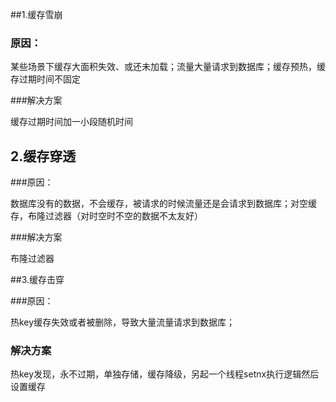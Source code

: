 ##1.缓存雪崩 

### 原因：

某些场景下缓存大面积失效、或还未加载；流量大量请求到数据库；缓存预热，缓存过期时间不固定

###解决方案

缓存过期时间加一小段随机时间

## 2.缓存穿透 

###原因：

数据库没有的数据，不会缓存，被请求的时候流量还是会请求到数据库；对空缓存，布隆过滤器（对时空时不空的数据不太友好）

###解决方案

布隆过滤器

##3.缓存击穿 

###原因：

热key缓存失效或者被删除，导致大量流量请求到数据库；

### 解决方案

热key发现，永不过期，单独存储，缓存降级，另起一个线程setnx执行逻辑然后设置缓存